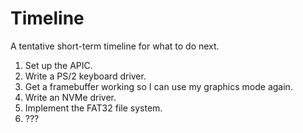 # Timeline
A tentative short-term timeline for what to do next.

1. Set up the APIC.
2. Write a PS/2 keyboard driver.
3. Get a framebuffer working so I can use my graphics mode again.
4. Write an NVMe driver.
5. Implement the FAT32 file system.
6. ???
